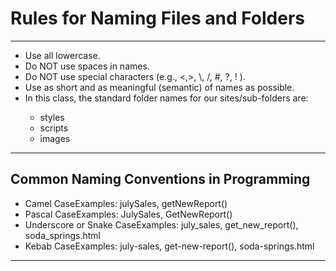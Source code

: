 <h1>Rules for Naming Files and Folders</h1>
<hr>
<ul>
    <li>Use all lowercase.</li>
    <li>Do NOT use spaces in names.</li>
    <li>Do NOT use special characters (e.g., <,>, \, /, #, ?, ! ).</li>
    <li>Use as short and as meaningful (semantic) of names as possible. </li>
    <li><bold>In this class, the standard folder names for our sites/sub-folders are:</bold></li>
        <ul>
        <li>styles</li>
        <li>scripts</li>
        <li>images</li>
        </ul>
</ul>
<hr>
<h2>Common Naming Conventions in Programming</h2>
<ul>
    <li><bold>Camel Case</bold>Examples: julySales, getNewReport()</li>
    <li><bold>Pascal Case</bold>Examples:  JulySales, GetNewReport()</li>
    <li><bold>Underscore or Snake Case</bold>Examples: july_sales, get_new_report(), soda_springs.html</li>
    <li><bold>Kebab Case</bold>Examples: july-sales, get-new-report(), soda-springs.html</li>

</ul>
<hr>